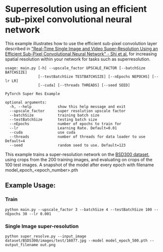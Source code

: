 # Superresolution using an efficient sub-pixel convolutional neural network

This example illustrates how to use the efficient sub-pixel convolution layer described in  ["Real-Time Single Image and Video Super-Resolution Using an Efficient Sub-Pixel Convolutional Neural Network" - Shi et al.](https://arxiv.org/abs/1609.05158) for increasing spatial resolution within your network for tasks such as superresolution.

```
usage: main.py [-h] --upscale_factor UPSCALE_FACTOR [--batchSize BATCHSIZE]
               [--testBatchSize TESTBATCHSIZE] [--nEpochs NEPOCHS] [--lr LR]
               [--cuda] [--threads THREADS] [--seed SEED]

PyTorch Super Res Example

optional arguments:
  -h, --help            show this help message and exit
  --upscale_factor      super resolution upscale factor
  --batchSize           training batch size
  --testBatchSize       testing batch size
  --nEpochs             number of epochs to train for
  --lr                  Learning Rate. Default=0.01
  --cuda                use cuda
  --threads             number of threads for data loader to use Default=4
  --seed                random seed to use. Default=123
```
This example trains a super-resolution network on the [BSD300 dataset](https://www2.eecs.berkeley.edu/Research/Projects/CS/vision/bsds/), using crops from the 200 training images, and evaluating on crops of the 100 test images. A snapshot of the model after every epoch with filename model_epoch_<epoch_number>.pth

## Example Usage:


### Train

`python main.py --upscale_factor 3 --batchSize 4 --testBatchSize 100 --nEpochs 30 --lr 0.001`

### Single Image super-resolution
`python super_resolve.py --input_image dataset/BSDS300/images/test/16077.jpg --model model_epoch_500.pth --output_filename out.png`

